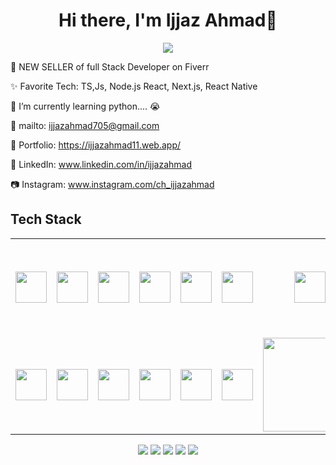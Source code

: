 <body>
  <div align="center">
    <h1> Hi there, I'm Ijjaz Ahmad👋</h1>
  </div>
<p align="center">
<a href="#"><img src="https://readme-typing-svg.herokuapp.com/?lines=Software+Engineer&font=Roboto&size=26&duration=3500&pause=500&center=true&width=500&height=50&color=eab676"></a>

💸 NEW SELLER of full Stack Developer on Fiverr

✨ Favorite Tech: TS,Js, Node.js React, Next.js, React Native

📓 I’m currently learning python.... 😭

📧 mailto:  <a href="mailto:ijjazahmad705@gmail.com" target="blank">ijjazahmad705@gmail.com</a>

🎨 Portfolio: https://ijjazahmad11.web.app/

💼 LinkedIn: www.linkedin.com/in/ijjazahmad

📷 Instagram: www.instagram.com/ch_ijjazahmad
 
<h2>Tech Stack</h2>

<table width="100">
<tr>
  <td align='center' width="100">
        <img src="https://upload.wikimedia.org/wikipedia/commons/thumb/3/38/HTML5_Badge.svg/600px-HTML5_Badge.svg.png"  width="50">
    </td>
 <td align='center' width="100">
        <img src="https://icons.iconarchive.com/icons/ampeross/qetto/256/css-icon.png" width="50">
    </td>
<td align='center' width="100">
        <img src="https://github.com/abranhe/programming-languages-logos/blob/master/src/javascript/javascript.svg" width="50">
    </td>
 <td align='center' width="100">
        <img src="https://www.vectorlogo.zone/logos/reactjs/reactjs-ar21.svg" width="50">
    </td>
    <td align='center' width="100">
        <img src="https://icons.iconarchive.com/icons/arturo-wibawa/akar/256/nextjs-icon.png" width="50">
    </td>
    <td align='center' width="100">
        <img src="https://upload.wikimedia.org/wikipedia/commons/thumb/4/4c/Typescript_logo_2020.svg/1200px-Typescript_logo_2020.svg.png" width="50">
    </td>
    <td align='center' width="100">
        <img src="https://cdn.pixabay.com/photo/2015/04/23/17/41/node-js-736399_1280.png" width="50">
    </td>
    <td align='center' width="100">
        <img src="https://encrypted-tbn0.gstatic.com/images?q=tbn:ANd9GcSsPCoV08UXunOoFFsE5_YckwIYJWcx6bXa-w&s" width="150">
    </td>
    <td align='center' width="100">
        <img src="https://github.com/IjjazAhmad/IjjazAhmad/assets/102515357/c00cc058-90fe-4246-8b87-2ee564ac2f89" width="50">
    </td>
    <td align='center' width="100">
        <img src="https://firebase.google.com/images/lockup.svg" width="100">
    </td>
 
</tr>
<tr>
    <td align='center' width="100">
        <img src="https://cdn3d.iconscout.com/3d/free/thumb/free-github-2950150-2447911.png?f=webp" width="50">
    </td>
    <td align='center' width="100">
        <img src="https://icons.getbootstrap.com/assets/img/icons-hero.png" width="50">
    </td>
    <td align='center' width="100">
        <img src="https://cdn.iconscout.com/icon/free/png-256/free-sass-13-1175092.png"  width="50">
    </td>
    <td align='center' width="100">
        <img src="https://cdn3d.iconscout.com/3d/free/thumb/free-tailwind-9294852-7577995.png?f=webp" width="50">
    </td>
    <td align='center' width="100">
        <img src="https://uploads-ssl.webflow.com/602a49b4c90708f6641a192e/62aaec4339a8f3b14347736a_123_ant-design.259fccdbe1.png" width="50">
    </td>
    <td align='center' width="100">
        <img src="https://img.freepik.com/premium-psd/api-setting-3d-icon_136651-1168.jpg" width="50">
    </td>
    <td align='center' width="100">
        <img src="https://encrypted-tbn0.gstatic.com/images?q=tbn:ANd9GcQ-yZJb0qg2Adf0RP5FeN5N5o7wmJDircWo5g&s" width="150">
    </td>
    <td align='center' width="100">
        <img src="https://cdn.iconscout.com/icon/free/png-256/free-postman-3628992-3030217.png"  width="50">
    </td>
   <td align='center' width="100">
        <img src="https://fiverr-res.cloudinary.com/npm-assets/layout-server/fiverr-og-logo.5fd6463.png" width="50">
    </td>

</tr>

    
</table>
</p>
<p align="center">
<a href="https://www.linkedin.com/in/ijjazahmad/" ><img src="https://img.shields.io/badge/ijjazahmad-0077B5?style=for-the-badge&logo=linkedin&logoColor=white"/></a>
<a href="mailto:ijjazahmad705@gmail.com" ><img src="https://img.shields.io/badge/ijjazahmad-D14836?style=for-the-badge&logo=gmail&logoColor=white"/></a>
<a href="https://www.instagram.com/ch_ijjazahmad"><img src="https://img.shields.io/badge/-@ijjazahmad-E4405F?style=for-the-badge&logo=instagram&logoColor=white"/></a>
<a href="https://www.facebook.com/ijjaz.ahmad.7902/"><img src="https://img.shields.io/badge/ijjazahmad-00B2FF?style=for-the-badge&logo=facebook&logoColor=white"/></a>
<a href="https://twitter.com/ijjaz_ahmad"><img src="https://img.shields.io/badge/ijjazahmad-1DA1F2?style=for-the-badge&logo=twitter&logoColor=white"/></a>
 </p>
 
<br>
